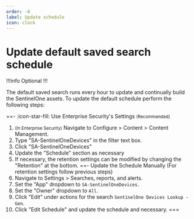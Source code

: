 ```yaml
---
order: -6
label: Update schedule
icon: clock
---
```


# Update default saved search schedule

!!!info Optional
!!!

The default saved search runs every hour to update and continually build the SentinelOne assets. To update the default schedule perform the following steps:

==- :icon-star-fill: Use Enterprise Security's Settings <small>(Recommended)</small>
1. <small>(In Enterprise Security)</small> Navigate to Configure > Content > Content Management.
2. Type "SA-SentinelOneDevices" in the filter text box.
3. Click "SA-SentinelOneDevices"
4. Update the "Schedule" section as necessary
5. If necessary, the retention settings can be modified by changing the "Retention" at the bottom.
==- Update the Schedule Manually (For retention settings follow previous steps)
1. Navigate to Settings > Searches, reports, and alerts.
2. Set the "App" dropdown to `SA-SentinelOneDevices`.
3. Set the "Owner" dropdown to `All`.
4. Click "Edit" under actions for the search `SentinelOne Devices Lookup - Gen`.
5.  Click "Edit Schedule" and update the schedule and necessary.
===